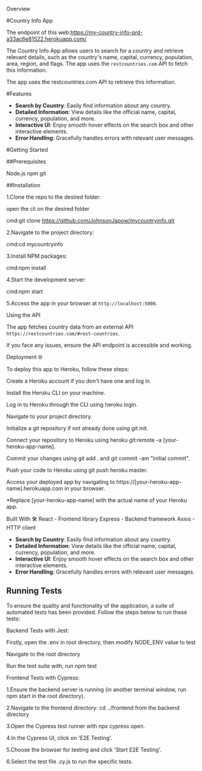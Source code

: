 Overview

#Country Info App

The endpoint of this web:https://my-country-info-prd-a33ac6e81522.herokuapp.com/

The Country Info App allows users to search for a country and retrieve relevant details, such as the country's name, capital, currency, population, area, region, and flags. The app uses the `restcountries.com` API to fetch this information.

The app uses the restcountries.com API to retrieve this information.

#Features

- **Search by Country**: Easily find information about any country.
- **Detailed Information**: View details like the official name, capital, currency, population, and more.
- **Interactive UI**: Enjoy smooth hover effects on the search box and other interactive elements.
- **Error Handling**: Gracefully handles errors with relevant user messages.

#Getting Started

##Prerequisites

Node.js
npm
git

##Installation

1.Clone the repo to the desired folder:

open the cli on the desired folder

cmd:git clone https://github.com/JohnsonJapow/mycountryinfo.git

2.Navigate to the project directory:

cmd:cd mycountryinfo

3.Install NPM packages:

cmd:npm install

4.Start the development server:

cmd:npm start

5.Access the app in your browser at `http://localhost:5000`.

Using the API

The app fetches country data from an external API `https://restcountries.com/#rest-countries`. 

If you face any issues, ensure the API endpoint is accessible and working.

Deployment 🌐

To deploy this app to Heroku, follow these steps:

Create a Heroku account if you don't have one and log in.

Install the Heroku CLI on your machine.

Log in to Heroku through the CLI using heroku login.

Navigate to your project directory.

Initialize a git repository if not already done using git init.

Connect your repository to Heroku using heroku git:remote -a [your-heroku-app-name].

Commit your changes using git add . and git commit -am "Initial commit".

Push your code to Heroku using git push heroku master.

Access your deployed app by navigating to https://[your-heroku-app-name].herokuapp.com in your browser.

*Replace [your-heroku-app-name] with the actual name of your Heroku app.

Built With 🛠️
React - Frontend library
Express - Backend framework
Axios - HTTP client

- **Search by Country**: Easily find information about any country.
- **Detailed Information**: View details like the official name, capital, currency, population, and more.
- **Interactive UI**: Enjoy smooth hover effects on the search box and other interactive elements.
- **Error Handling**: Gracefully handles errors with relevant user messages.

## Running Tests

To ensure the quality and functionality of the application, a suite of automated tests has been provided. Follow the steps below to run these tests:

Backend Tests with Jest:

Firstly, open the .env in root directory, then modify NODE_ENV value to test

Navigate to the root directory

Run the test suite with, run npm test


Frontend Tests with Cypress:

1.Ensure the backend server is running (in another terminal window, run npm start in the root directory).

2.Navigate to the frontend directory: cd ../frontend from the backend directory

3.Open the Cypress test runner with npx cypress open.

4.In the Cypress UI, click on 'E2E Testing'.

5.Choose the browser for testing and click 'Start E2E Testing'.

6.Select the test file .cy.js to run the specific tests.
